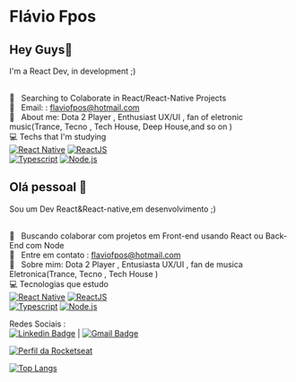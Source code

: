 
# Flávio Fpos

## Hey Guys👋
I'm a React Dev, in development ;)


 <br/> :purple_heart: &nbsp; Searching to Colaborate in React/React-Native Projects
 <br/>  :email: &nbsp; Email: : flaviofpos@hotmail.com
 <br/> 💬  &nbsp; About me: Dota 2 Player , Enthusiast UX/UI , fan of eletronic music(Trance, Tecno , Tech House, Deep House,and so on )
  <br/> :computer:  Techs that I'm studying &nbsp;<br/> 
 [![React Native](https://img.shields.io/badge/-React%20Native-blue)](https://reactnative.dev/)
 [![ReactJS](https://img.shields.io/badge/-ReactJS-blue)](reactjs.org)   
 [![Typescript](https://img.shields.io/badge/-Typescript-informational)](https://www.typescriptlang.org/) 
 [![Node.js](https://img.shields.io/badge/-Node.js-green)](https://nodejs.org/en/)
 <br/>
 
 
 
 ## Olá pessoal 👋
Sou um Dev React&React-native,em desenvolvimento ;)


 <br/> :purple_heart: &nbsp; Buscando colaborar com projetos em Front-end usando React ou Back-End com Node
 <br/>  :email: &nbsp; Entre em contato : flaviofpos@hotmail.com
 <br/> 💬  &nbsp; Sobre mim: Dota 2 Player , Entusiasta UX/UI , fan de musica Eletronica(Trance, Tecno , Tech House )
  <br/> :computer:  Tecnologias que estudo &nbsp;<br/> 
 [![React Native](https://img.shields.io/badge/-React%20Native-blue)](https://reactnative.dev/)
 [![ReactJS](https://img.shields.io/badge/-ReactJS-blue)](reactjs.org)   
 [![Typescript](https://img.shields.io/badge/-Typescript-informational)](https://www.typescriptlang.org/) 
 [![Node.js](https://img.shields.io/badge/-Node.js-green)](https://nodejs.org/en/)
 <br/>
 
 Redes Sociais : <br/>
[![Linkedin Badge](https://img.shields.io/badge/-FlavioFpos-blue?style=flat-square&logo=Linkedin&logoColor=white&link=https://www.linkedin.com/in/flavio-p-o-segundo-889b25108/)](https://www.linkedin.com/in/flavio-p-o-segundo-889b25108/) 
| 
[![Gmail Badge](https://img.shields.io/badge/-flaviofpos@hotmail.com-c14438?style=flat-square&logo=Gmail&logoColor=white&link=mailto:flaviofpos@hotmail.com)](mailto:flaviofpos@hotmail.com)

[![Perfil da Rocketseat](https://img.shields.io/badge/Rocketseat-blueviolet)](https://app.rocketseat.com.br/me/flavio-pinto-01696)

[![Top Langs](https://github-readme-stats.vercel.app/api/top-langs/?username=Fpos0)](https://github.com/anuraghazra/github-readme-stats)




<!--
**Fpos0/Fpos0** is a ✨ _special_ ✨ repository because its `README.md` (this file) appears on your GitHub profile.

Here are some ideas to get you started:

- 🔭 I’m currently working on ...
- 🌱 I’m currently learning ...
- 👯 I’m looking to collaborate on ...
- 🤔 I’m looking for help with ...
- 💬 Ask me about ...
- 📫 How to reach me: ...
- 😄 Pronouns: ...
- ⚡ Fun fact: ...
-->

